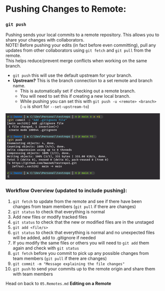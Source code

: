 
# Pushing Changes to Remote:
### `git push`
Pushing sends your local commits to a remote repository. This allows you to share your changes with collaborators.  
NOTE! Before pushing your edits (in fact before even committing), pull any updates from other collaborators using `git fetch` and `git pull` from the remote.  
This helps reduce/prevent merge conflicts when working on the same branch.  
- `git push` this will use the default upstream for your branch.
- **Upstream?** This is the branch connection to a set remote and branch name.
  -  This is automatically set if checking out a remote branch.
  -  You will need to set this if creating a new local branch.
  -  While pushing you can set this with `git push -u <remote> <branch>` (`-u` is short for `--set-upstream-to`)  


<kbd>![git-push](../images/git-push.png)</kbd>

### Workflow Overview (updated to include pushing):
1. `git fetch` to update from the remote and see if there have been changes from team members (`git pull` if there are changes)
2. `git status` to check that everything is normal
3. Add new files or modify tracked files
4. `git status` to check that the new or modified files are in the unstaged
5. `git add <file/s>`
6. `git status` to check that everything is normal and no unexpected files will be added, add to .gitignore if needed
7. If you modify the same files or others you will need to `git add` them again and check with `git status`
8. `git fetch` before you commit to pick up any possible changes from team members (`git pull` if there are changes)
9. `git commit -m "Message explaining the file changes"`
10. `git push` to send your commits up to the remote origin and share them with team members


Head on back to `05.Remotes.md` **Editing on a Remote**